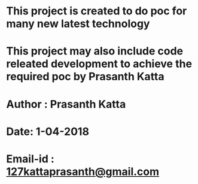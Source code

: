 # This project is created to do poc for many new latest technology
# This project may also include code releated development to achieve the required poc by Prasanth Katta


# Author : Prasanth Katta
# Date: 1-04-2018
# Email-id : 127kattaprasanth@gmail.com

